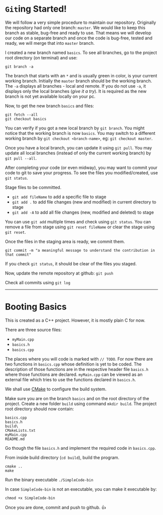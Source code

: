 # `Git`ing Started!

We will follow a very simple procedure to maintain our repository. Originally the repository had only one branch: `master`. We would like to keep this branch as stable, bug-free and ready to use. That means we will develop our code on a separate branch and once the code is bug-free, tested and ready, we will merge that into `master` branch.

I created a new branch named `basics`. To see all branches, go to the project root directory (on terminal) and use:
```
git branch -a
```
The branch that starts with an `*` and is usually green in color, is your current working branch. Initially the `master` branch should be the working branch.
The `-a` displays all branches - local and remote. If you do not use `-a`, it displays only the local branches (_give it a try_). It is required as the new branch is not yet available locally on your pc.

Now, to get the new branch `basics` and files:
```
git fetch --all
git checkout basics
```
You can verify if you got a new local branch by `git branch`. You might notice that the working branch is now `basics`. You may switch to a different working branch by `git checkout <branch-name>`, eg: `git checkout master`.

Once you have a local branch, you can update it using `git pull`. You may update all local branches (instead of only the current working branch) by `git pull --all`.

After completing your code (or even midway), you may want to commit your code to git to save your progress. To see the files you modified/created, use `git status`.

Stage files to be committed.
* `git add fileName` to add a specific file to stage
* `git add .` to add file changes (new and modified) in current directory to stage
* `git add -A` to add all file changes (new, modified and deleted) to stage


You can use `git add` multiple times and check using `git status`. 
You can remove a file from stage using `git reset fileName` or clear the stage using `git reset`.

Once the files in the staging area is ready, we commit them.

```
git commit -m "a meaningful message to understand the contribution in that commit"
```
If you check `git status`, it should be clear of the files you staged.

Now, update the remote repository at github: `git push`

Check all commits using `git log`


___

# Booting Basics
This is created as a C++ project. However, it is mostly plain C for now.

There are three source files:
* `myMain.cpp` 
* `basics.h`
* `basics.cpp`

The places where you will code is marked with `// TODO`. For now there are two functions in `basics.cpp` whose definition is yet to be coded. The description of those functions are in the respective header file `basics.h` where those functions are declared. 
`myMain.cpp` can be viewed as an external file which tries to use the functions declared in `basics.h`.

We shall use [CMake](https://cmake.org/) to configure the build system.

Make sure you are on the branch `basics` and on the root directory of the project. Create a new folder `build` using command `mkdir build`. The project root directory should now contain:
```
basics.cpp  
basics.h  
build\
CMakeLists.txt  
myMain.cpp  
README.md
```

Go though the file `basics.h` and implement the required code in `basics.cpp`.

From inside build directory (`cd build`), build the program.
```
cmake ..
make
```
Run the binary executable `./SimpleCode-bin`

In case `SimpleCode-bin` is not an executable, you can make it executable by:
```
chmod +x SimpleCode-bin
```
Once you are done, commit and push to github.  :+1:
